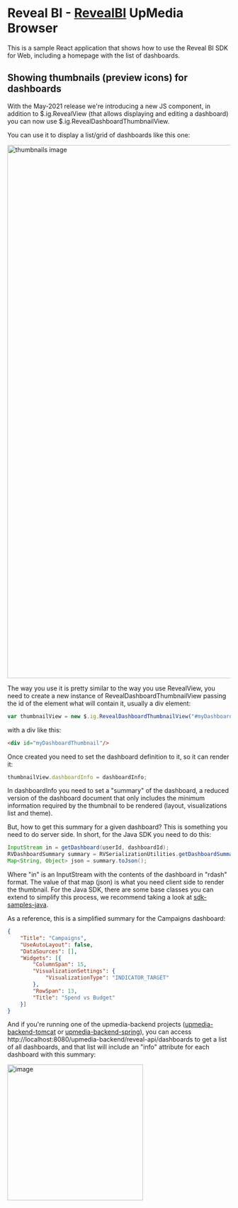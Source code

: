 # Reveal BI - [RevealBI](https://revealbi.io/) UpMedia Browser
This is a sample React application that shows how to use the Reveal BI SDK for Web, including a homepage with the list of dashboards.

## Showing thumbnails (preview icons) for dashboards
With the May-2021 release we're introducing a new JS component, in addition to $.ig.RevealView (that allows displaying and editing a dashboard) you can now use $.ig.RevealDashboardThumbnailView.

You can use it to display a list/grid of dashboards like this one:

<img width="1200" alt="thumbnails image" src="https://user-images.githubusercontent.com/14890904/119543797-72309600-bd67-11eb-9831-ee9d2239f02e.png">

The way you use it is pretty similar to the way you use RevealView, you need to create a new instance of RevealDashboardThumbnailView passing the id of the element what will contain it, usually a div element:

```javascript
var thumbnailView = new $.ig.RevealDashboardThumbnailView("#myDashboardThumbnail");
```
with a div like this:
```html
<div id="myDashboardThumbnail"/>
```

Once created you need to set the dashboard definition to it, so it can render it:
```javascript
thumbnailView.dashboardInfo = dashboardInfo;
```
In dashboardInfo you need to set a "summary" of the dashboard, a reduced version of the dashboard document that only includes the minimum information required by the thumbnail to be rendered (layout, visualizations list and theme).

But, how to get this summary for a given dashboard? This is something you need to do server side. In short, for the Java SDK you need to do this:
```java
InputStream in = getDashboard(userId, dashboardId);
RVDashboardSummary summary = RVSerializationUtilities.getDashboardSummary(in);
Map<String, Object> json = summary.toJson();
```
Where "in" is an InputStream with the contents of the dashboard in "rdash" format. The value of that map (json) is what you need client side to render the thumbnail.
For the Java SDK, there are some base classes you can extend to simplify this process, we recommend taking a look at [sdk-samples-java](https://github.com/RevealBi/sdk-samples-java).

As a reference, this is a simplified summary for the Campaigns dashboard:
```json
{
	"Title": "Campaigns",
	"UseAutoLayout": false,
	"DataSources": [],
	"Widgets": [{
		"ColumnSpan": 15,
		"VisualizationSettings": {
			"VisualizationType": "INDICATOR_TARGET"
		},
		"RowSpan": 13,
		"Title": "Spend vs Budget"
	}]
}
```

And if you're running one of the upmedia-backend projects ([upmedia-backend-tomcat](https://github.com/RevealBi/sdk-samples-java/tree/main/upmedia-backend-tomcat) or [upmedia-backend-spring](https://github.com/RevealBi/sdk-samples-java/tree/main/upmedia-backend-spring)), you can access http://localhost:8080/upmedia-backend/reveal-api/dashboards to get a list of all dashboards, and that list will include an "info" attribute for each dashboard with this summary:

<img width="306" alt="image" src="https://user-images.githubusercontent.com/14890904/119552035-a8bede80-bd70-11eb-8f7e-7851fc4b48e5.png">



